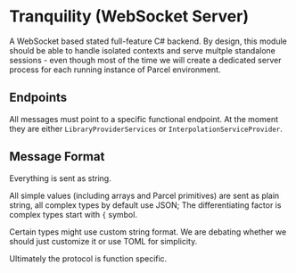 # Tranquility (WebSocket Server)

A WebSocket based stated full-feature C# backend. By design, this module should be able to handle isolated contexts and serve multple standalone sessions - even though most of the time we will create a dedicated server process for each running instance of Parcel environment.

## Endpoints

All messages must point to a specific functional endpoint. At the moment they are either `LibraryProviderServices` or `InterpolationServiceProvider`.

## Message Format

Everything is sent as string. 

All simple values (including arrays and Parcel primitives) are sent as plain string, all complex types by default use JSON; The differentiating factor is complex types start with `{` symbol.

Certain types might use custom string format. We are debating whether we should just customize it or use TOML for simplicity.

Ultimately the protocol is function specific.